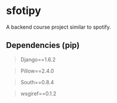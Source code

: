sfotipy
=======

A backend course project similar to spotify.

Dependencies (pip)
------

>Django==1.6.2

>Pillow==2.4.0

>South==0.8.4

>wsgiref==0.1.2


